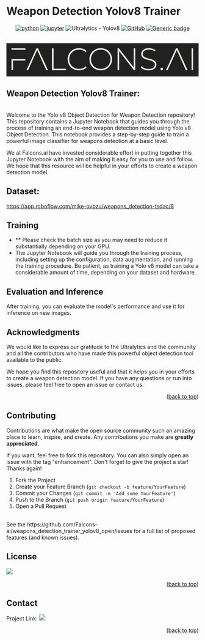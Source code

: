 # Weapon Detection Yolov8 Trainer


<div id="top"></div>
<div align="center">

[![python](https://img.shields.io/badge/Python-3.10-3776AB.svg?style=flat&logo=python&logoColor=white)](https://www.python.org)
[![jupyter](https://img.shields.io/badge/Jupyter-Notebook-F37626.svg?style=flat&logo=Jupyter)](https://jupyterlab.readthedocs.io/en/stable)
<img src="https://img.shields.io/badge/Ultralytics-Yolov8-blue" alt="Ultralytics - Yolov8">
[![GitHub](https://badgen.net/badge/icon/github?icon=github&label)](https://github.com)
[![Generic badge](https://img.shields.io/badge/FALCONS.AI-Computer_Vision-red.svg)](https://shields.io/)


</div>


<!-- PROJECT LOGO -->
<br />
<div align="center">
  <a href="github.com/Falcons-ai/weapons_detection_trainer_yolov8_open">
    <img src="assets/falcons-logo2.png" alt="Logo" >
  </a>
</div>

## Weapon Detection Yolov8 Trainer:
<br />
Welcome to the Yolo v8 Object Detection for Weapon Detection repository! This repository contains a Jupyter Notebook that guides you through the process of training an end-to-end weapon detection model using Yolo v8 Object Detection. This notebook provides a step-by-step guide to train a powerful image classifier for weapons detection at a basic level.

We at Falcons.ai have invested considerable effort in putting together this Jupyter Notebook with the aim of making it easy for you to use and follow. We hope that this resource will be helpful in your efforts to create a weapon detection model.


## Dataset:
https://app.roboflow.com/mike-ovbzu/weapons_detection-tsdac/8

## Training
- ** Please check the batch size as you may need to reduce it substantially depending on your GPU.
- The Jupyter Notebook will guide you through the training process, including setting up the configuration, data augmentation, and running the training procedure. Be patient, as training a Yolo v8 model can take a considerable amount of time, depending on your dataset and hardware.

## Evaluation and Inference
After training, you can evaluate the model's performance and use it for inference on new images.


## Acknowledgments
We would like to express our gratitude to the Ultralytics and the community and all the contributors who have made this powerful object detection tool available to the public.

We hope you find this repository useful and that it helps you in your efforts to create a weapon detection model. If you have any questions or run into issues, please feel free to open an issue or contact us.

<p align="right">(<a href="#top">back to top</a>)</p>


## Contributing

Contributions are what make the open source community such an amazing place to learn, inspire, and create. Any contributions you make are **greatly appreciated**.

If you want, feel free to fork this repository. You can also simply open an issue with the tag "enhancement".
Don't forget to give the project a star! Thanks again!

1. Fork the Project
2. Create your Feature Branch (`git checkout -b feature/YourFeature`)
3. Commit your Changes (`git commit -m 'Add some YourFeature'`)
4. Push to the Branch (`git push origin feature/YourFeature`)
5. Open a Pull Request
<br />
See the https://github.com/Falcons-ai/weapons_detection_trainer_yolov8_open/issues for a full list of proposed features (and known issues).



<!-- LICENSE -->
## License

![](https://img.shields.io/badge/License-MIT-blue)

<p align="right">(<a href="#top">back to top</a>)</p>



<!-- CONTACT -->
## Contact

Project Link: ![](github.com/Falcons-ai/weapons_detection_trainer_yolov8_open/)


<p align="right">(<a href="#top">back to top</a>)</p>
